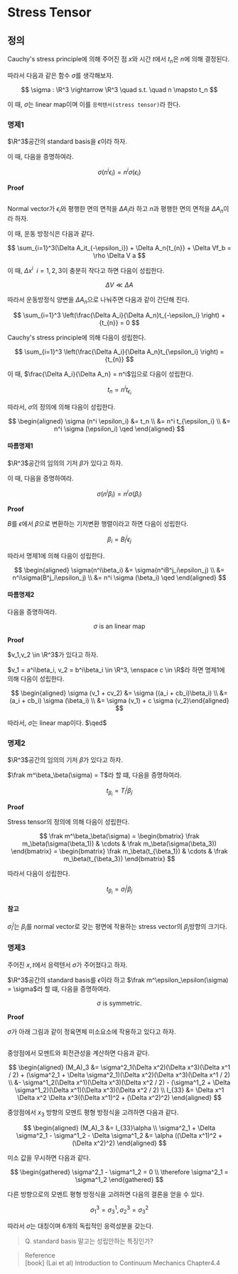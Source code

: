 # Stress Tensor
## 정의
Cauchy's stress principle에 의해 주어진 점 $x$와 시간 $t$에서 $t_n$은 $n$에 의해 결정된다. 

따라서 다음과 같은 함수 $\sigma$를 생각해보자. 

$$ \sigma : \R^3 \rightarrow \R^3 \quad s.t. \quad  n \mapsto t_n $$

이 때, $\sigma$는 linear map이며 이를 `응력텐서(stress tensor)`라 한다.

### 명제1
$\R^3$공간의 standard basis을 $\epsilon$이라 하자.

이 때, 다음을 증명하여라.

$$ \sigma (n^i \epsilon_i) = n^i \sigma (\epsilon_i)$$

**Proof**

```{figure} _image/0301.png
```

Normal vector가 $\epsilon_i$와 평행한 면의 면적을 $\Delta A_i$라 하고 $n$과 평행한 면의 면적을 $\Delta A_n$이라 하자.

이 때, 운동 방정식은 다음과 같다.

$$ \sum_{i=1}^3(\Delta A_it_{-\epsilon_i})  + \Delta A_n{t_{n}}  + \Delta Vf_b = \rho \Delta V a $$

이 때, $\Delta x^i \enspace i = 1, 2, 3$이 충분히 작다고 하면 다음이 성립한다.

$$ \Delta V \ll \Delta A $$

따라서 운동방정식 양변을 $\Delta A_n$으로 나눠주면 다음과 같이 간단해 진다.

$$ \sum_{i=1}^3 \left(\frac{\Delta A_i}{\Delta A_n}t_{-\epsilon_i} \right) + {t_{n}} = 0 $$

Cauchy's stress principle에 의해 다음이 성립한다.

$$ \sum_{i=1}^3 \left(\frac{\Delta A_i}{\Delta A_n}t_{\epsilon_i} \right) = {t_{n}}  $$

이 때, $\frac{\Delta A_i}{\Delta A_n} = n^i$임으로 다음이 성립한다.

$$ {t_{n}} = n^i{t_{\epsilon_i}} $$

따라서, $\sigma$의 정의에 의해 다음이 성립한다.

$$ \begin{aligned}  \sigma (n^i \epsilon_i) &= t_n \\ &= n^i t_{\epsilon_i} \\ &= n^i \sigma (\epsilon_i) \qed \end{aligned} $$

#### 따름명제1
$\R^3$공간의 임의의 기저 $\beta$가 있다고 하자.

이 때, 다음을 증명하여라.

$$ \sigma (n^i \beta_i) = n^i \sigma (\beta_i)$$

**Proof**

$B$를 $\epsilon$에서 $\beta$으로 변환하는 기저변환 행렬이라고 하면 다음이 성립한다.

$$ \beta_i = B^j_i\epsilon_j $$

따라서 명제1에 의해 다음이 성립한다.

$$ \begin{aligned} \sigma(n^i\beta_i) &= \sigma(n^iB^j_i\epsilon_j) \\ &= n^i\sigma(B^j_i\epsilon_j) \\ &= n^i \sigma (\beta_i) \qed \end{aligned} $$

#### 따름명제2
다음을 증명하여라.

$$ \sigma \text{ is an linear map} $$

**Proof**

$v_1,v_2 \in \R^3$가 있다고 하자.

$v_1 = a^i\beta_i, v_2 = b^i\beta_i \in \R^3, \enspace c \in \R$라 하면 명제1에 의해 다음이 성립한다.

$$ \begin{aligned} \sigma (v_1 + cv_2) &= \sigma ((a_i + cb_i)\beta_i) \\ &= (a_i + cb_i) \sigma (\beta_i) \\ &= \sigma (v_1) + c \sigma (v_2)\end{aligned} $$

따라서, $\sigma$는 linear map이다. $\qed$

### 명제2
$\R^3$공간의 임의의 기저 $\beta$가 있다고 하자.

$\frak m^\beta_\beta(\sigma) = T$라 할 떄, 다음을 증명하여라.

$$ t_{\beta_i} = T^j_i\beta_j $$

**Proof**

Stress tensor의 정의에 의해 다음이 성립한다.

$$ \frak m^\beta_\beta(\sigma) = \begin{bmatrix} \frak m_\beta(\sigma(\beta_1)) & \cdots & \frak m_\beta(\sigma(\beta_3)) \end{bmatrix} = \begin{bmatrix} \frak m_\beta(t_{\beta_1}) & \cdots & \frak m_\beta(t_{\beta_3}) \end{bmatrix} $$

따라서 다음이 성립한다.

$$ t_{\beta_i} = \sigma^j_i\beta_j $$

#### 참고
$\sigma^j_i$는 $\beta_i$를 normal vector로 갖는 평면에 작용하는 stress vector의 $\beta_j$방향의 크기다.

### 명제3
주어진 $x,t$에서 응력텐서 $\sigma$가 주어졌다고 하자.

$\R^3$공간의 standard basis를 $\epsilon$이라 하고 $\frak m^\epsilon_\epsilon(\sigma) = \sigma$라 할 떄, 다음을 증명하여라.

$$ \sigma \text{ is symmetric.}$$

**Proof**

$\sigma$가 아래 그림과 같이 정육면체 미소요소에 작용하고 있다고 하자.

```{figure} _image/0302.png
```


중앙점에서 모멘트와 회전관성을 계산하면 다음과 같다.

$$ \begin{aligned} (M_A)_3 &= \sigma^2_1(\Delta x^2)(\Delta x^3)(\Delta x^1 / 2) + (\sigma^2_1 + \Delta \sigma^2_1)(\Delta x^2)(\Delta x^3)(\Delta x^1 / 2) \\ &- \sigma^1_2(\Delta x^1)(\Delta x^3)(\Delta x^2 / 2) - (\sigma^1_2 + \Delta \sigma^1_2)(\Delta x^1)(\Delta x^3)(\Delta x^2 / 2) \\ I_{33} &= \Delta x^1 \Delta x^2 \Delta x^3((\Delta x^1)^2 + (\Delta x^2)^2) \end{aligned} $$

중앙점에서 $x_3$ 방향의 모멘트 평형 방정식을 고려하면 다음과 같다.

$$ \begin{aligned} (M_A)_3 &= I_{33}\alpha \\ \sigma^2_1 + \Delta \sigma^2_1 - \sigma^1_2 - \Delta \sigma^1_2 &= \alpha ((\Delta x^1)^2 + (\Delta x^2)^2) \end{aligned} $$

미소 값을 무시하면 다음과 같다.

$$ \begin{gathered} \sigma^2_1 - \sigma^1_2 = 0 \\ \therefore \sigma^2_1 = \sigma^1_2 \end{gathered} $$

다른 방향으로의 모멘트 평형 방정식을 고려하면 다음의 결론을 얻을 수 있다.

$$ \sigma^3_1 = \sigma^1_3, \sigma^3_2 = \sigma^2_3 $$

따라서 $\sigma$는 대칭이며 6개의 독립적인 응력성분을 갖는다.

> Q. standard basis 말고는 성립안하는 특징인가?

> Reference  
[book] (Lai et al) Introduction to Continuum Mechanics Chapter4.4  